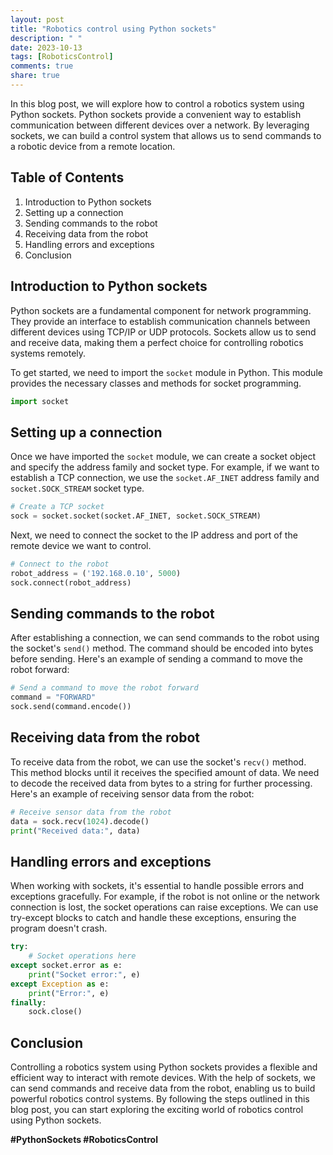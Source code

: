 ```yaml
---
layout: post
title: "Robotics control using Python sockets"
description: " "
date: 2023-10-13
tags: [RoboticsControl]
comments: true
share: true
---
```


In this blog post, we will explore how to control a robotics system using Python sockets. Python sockets provide a convenient way to establish communication between different devices over a network. By leveraging sockets, we can build a control system that allows us to send commands to a robotic device from a remote location.

## Table of Contents

1. Introduction to Python sockets
2. Setting up a connection
3. Sending commands to the robot
4. Receiving data from the robot
5. Handling errors and exceptions
6. Conclusion

## Introduction to Python sockets

Python sockets are a fundamental component for network programming. They provide an interface to establish communication channels between different devices using TCP/IP or UDP protocols. Sockets allow us to send and receive data, making them a perfect choice for controlling robotics systems remotely.

To get started, we need to import the `socket` module in Python. This module provides the necessary classes and methods for socket programming. 

```python
import socket
```

## Setting up a connection

Once we have imported the `socket` module, we can create a socket object and specify the address family and socket type. For example, if we want to establish a TCP connection, we use the `socket.AF_INET` address family and `socket.SOCK_STREAM` socket type. 

```python
# Create a TCP socket
sock = socket.socket(socket.AF_INET, socket.SOCK_STREAM)
```

Next, we need to connect the socket to the IP address and port of the remote device we want to control. 

```python
# Connect to the robot
robot_address = ('192.168.0.10', 5000)
sock.connect(robot_address)
```

## Sending commands to the robot

After establishing a connection, we can send commands to the robot using the socket's `send()` method. The command should be encoded into bytes before sending. Here's an example of sending a command to move the robot forward:

```python
# Send a command to move the robot forward
command = "FORWARD"
sock.send(command.encode())
```

## Receiving data from the robot

To receive data from the robot, we can use the socket's `recv()` method. This method blocks until it receives the specified amount of data. We need to decode the received data from bytes to a string for further processing. Here's an example of receiving sensor data from the robot:

```python
# Receive sensor data from the robot
data = sock.recv(1024).decode()
print("Received data:", data)
```

## Handling errors and exceptions

When working with sockets, it's essential to handle possible errors and exceptions gracefully. For example, if the robot is not online or the network connection is lost, the socket operations can raise exceptions. We can use try-except blocks to catch and handle these exceptions, ensuring the program doesn't crash.

```python
try:
    # Socket operations here
except socket.error as e:
    print("Socket error:", e)
except Exception as e:
    print("Error:", e)
finally:
    sock.close()
```

## Conclusion

Controlling a robotics system using Python sockets provides a flexible and efficient way to interact with remote devices. With the help of sockets, we can send commands and receive data from the robot, enabling us to build powerful robotics control systems. By following the steps outlined in this blog post, you can start exploring the exciting world of robotics control using Python sockets.

**#PythonSockets #RoboticsControl**